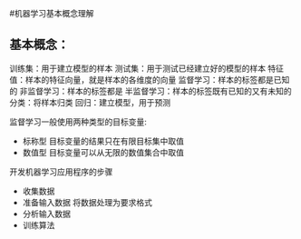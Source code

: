 #机器学习基本概念理解
## 基本概念：
训练集：用于建立模型的样本
测试集：用于测试已经建立好的模型的样本
特征值：样本的特征向量，就是样本的各维度的向量
监督学习：样本的标签都是已知的
非监督学习：样本的标签都是
半监督学习：样本的标签既有已知的又有未知的
分类：将样本归类
回归：建立模型，用于预测

监督学习一般使用两种类型的目标变量:
* 标称型   目标变量的结果只在有限目标集中取值
* 数值型   目标变量可以从无限的数值集合中取值

开发机器学习应用程序的步骤
* 收集数据
* 准备输入数据 将数据处理为要求格式
* 分析输入数据
* 训练算法

